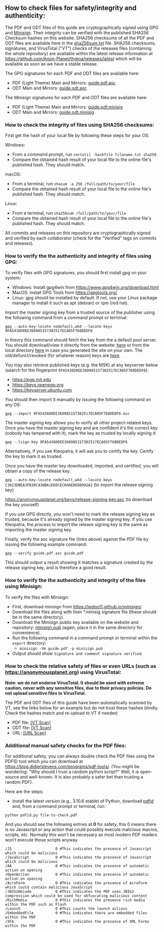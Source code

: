 ## How to check files for safety/integrity and authenticity:

The PDF and ODT files of this guide are cryptographically signed using GPG and [Minisign](https://jedisct1.github.io/minisign). Their integrity can be verified with the published SHA256 Checksum hashes on this website. SHA256 checksums of all the PDF and ODT files are available here in the [sha256sum.txt](export/sha256sum.txt) file. SHA256 checksums, signatures, and VirusTotal ("VT") checks of the releases files (containing the whole repository) are available within the latest release information at <https://github.com/Anon-Planet/thgtoa/releases/latest> which will be available as soon as we have a stable release.

The GPG signatures for each PDF and ODT files are available here:
- PDF (Light Theme) Main and Mirrors: [guide.pdf.asc](export/guide.pdf.asc)
- ODT Main and Mirrors: [guide.odt.asc](export/guide.odt.asc)

The Minisign signatures for each PDF and ODT files are available here:
- PDF (Light Theme) Main and Mirrors: [guide.pdf.minisig](export/guide.pdf.minisig)
- ODT Main and Mirrors: [guide.odt.minisig](export/guide.odt.minisig)

### How to check the integrity of files using SHA256 checksums:

First get the hash of your local file by following these steps for your OS:

Windows:
- From a command prompt, run `certutil -hashfile filename.txt sha256`
- Compare the obtained hash result of your local file to the online file's published hash. They should match.

macOS:
- From a terminal, run `shasum -a 256 /full/path/to/your/file`
- Compare the obtained hash result of your local file to the online file's published hash. They should match.

Linux:
- From a terminal, run `sha256sum /full/path/to/your/file`
- Compare the obtained hash result of your local file to the online file's published hash. They should match.

All commits and releases on this repository are cryptographically signed and verified by each collaborator (check for the "Verified" tags on commits and releases).

### How to verify the the authenticity and integrity of files using GPG:

To verify files with GPG signatures, you should first install gpg on your system:
- Windows: Install gpg4win from <https://www.gpg4win.org/download.html>
- MacOS: Install GPG Tools from <https://gpgtools.org/>
- Linux: gpg should be installed by default. If not, use your Linux package manager to install it such as apt (debian) or rpm (red hat).

Import the master signing key from a trusted source of the publisher using the following command from a command prompt or terminal:

`gpg --auto-key-locate nodefault,wkd --locate-keys 9FA5436D0EE360985157382517ECA05F768DEDF6`

In theory this command should fetch the key from the a default pool server. You should download/view it directly from the website: [here](https://anonymousplanet.org/keys/master-signing-key.asc) or from the local directory [here](keys/) in case you generated the site on your own. The old/defunct/revoked (for whatever reason) keys are [here](keys/old/).

You may also retrieve published keys (e.g. the MSK) at any keyserver below (search for the fingerprint `9FA5436D0EE360985157382517ECA05F768DEDF6`):
- <https://pgp.mit.edu>
- <https://keys.openpgp.org>
- <https://keyserver.ubuntu.com>

You should then import it manually by issuing the following command on any OS:

`gpg --import 9FA5436D0EE360985157382517ECA05F768DEDF6.asc`

The master signing key allows you to verify all other project-related keys. Once you have the master signing key and are confident it's the correct key (nobody has tampered with it), mark the key as trusted by locally signing it:

`gpg --lsign-key 9FA5436D0EE360985157382517ECA05F768DEDF6`

Alternatively, if you use Kleopatra, it will ask you to certify the key. Certify the key to mark it as trusted.

Once you have the master key downloaded, imported, and certified, you will obtain a copy of the release key.

`gpg --auto-key-locate nodefault,wkd --locate-keys C3023DBEA3FB38C438BA1EEDCEC60AEDE8B992A2` (to import the release signing key)

<https://anonymousplanet.org/keys/release-signing-key.asc> (to download the key yourself)

If you use GPG directly, you won't need to mark the release signing key as trusted, because it's already signed by the master signing key. If you use Kleopatra, the process to import the release signing key is the same as importing the master signing key.

Finally, verify the asc signature file (links above) against the PDF file by issuing the following example command:

`gpg --verify guide.pdf.asc guide.pdf`

This should output a result showing it matches a signature created by the release signing key, and is therefore a good result.

### How to verify the the authenticity and integrity of the files using Minisign:

To verify the files with Minisign:

- First, download minisign from <https://jedisct1.github.io/minisign/>.
- Download the files along with their \*.minisig signature file (these should be in the same directory).
- Download the Minisign public key available on the website and repository: [minisign.pub](minisign.pub) (again, place it in the same directory for convenience).
- Run the following command in a command prompt or terminal within the `export` directory:
	- `minisign -Vm guide.pdf -p minisign.pub`
- Output should show `Signature and comment signature verified`.

### How to check the relative safety of files or even URLs (such as https://anonymousplanet.org) using VirusTotal:
**Note: we do not endorse VirusTotal. It should be used with extreme caution, never with any sensitive files, due to their privacy policies. Do not upload sensitive files to VirusTotal.**

The PDF and ODT files of this guide have been automatically scanned by VT, see the links below for an example but do not trust these hashes blindly. Check the hashes match and re-upload to VT if needed:
- PDF file: [[VT Scan]](https://www.virustotal.com/gui/file/7b3b90fe11fbeae31a5feb14ccb06ffcb17b0259d1ce9a837a4b46d5e62c1f17?nocache=1)
- ODT file: [[VT Scan]](https://www.virustotal.com/gui/file/f8aa13c29fff848417f358ff99f3e06a7d088fdd211550853220a9a2c013c19a?nocache=1)
- URL: [[URL Scan]](https://www.virustotal.com/gui/url/a6cf53fbf790c84aee04bdaa562f753eb2b61b76bcfa6bdef896c309d8dcddaf)

### Additional manual safety checks for the PDF files:

For additional safety, you can always double check the PDF files using the PDFID tool which you can download at <https://blog.didierstevens.com/programs/pdf-tools/>. (You might be wondering: "Why should I trust a random python script?" Well, it is open-source and well-known. It is also probably a safer bet than trusting a random PDF).

Here are the steps:

- Install the latest version (e.g., 3.10.6 stable) of Python, download [pdfid](https://didierstevens.com/files/software/pdfid_v0_2_8.zip) and, from a command prompt or terminal, run:

`python pdfid.py file-to-check.pdf`

And you should see the following entries at **0** for safety, this 0 means there is no Javascript or any action that could possibly execute malicious macros, scripts, etc. Normally this won't be necessary as most modern PDF readers won't execute those scripts anyway.

```
/JS                    0 #This indicates the presence of Javascript which could be malicious
/JavaScript            0 #This indicates the presence of Javascript which could be malicious
/AA                    0 #This indicates the presence of automatic action on opening
/OpenAction            0 #This indicates the presence of automatic action on opening
/AcroForm              0 #This indicates the presence of AcroForm which could contain malicious JavaScript
/JBIG2Decode           0 #This indicates the PDF uses JBIG2 compression which could be used for obfuscating malicious content
/RichMedia             0 #This indicates the presence rich media within the PDF such as Flash
/Launch                0 #This counts the launch actions
/EmbeddedFile          0 #This indicates there are embedded files within the PDF
/XFA                   0 #This indicates the presence of XML Forms within the PDF
```
